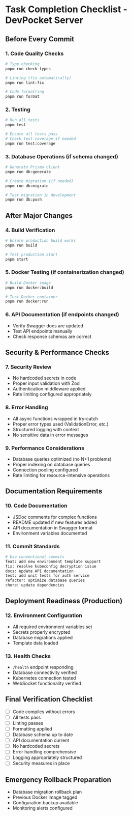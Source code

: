 # Task Completion Checklist - DevPocket Server

## Before Every Commit
### 1. Code Quality Checks
```bash
# Type checking
pnpm run check-types

# Linting (fix automatically)
pnpm run lint:fix

# Code formatting
pnpm run format
```

### 2. Testing
```bash
# Run all tests
pnpm test

# Ensure all tests pass
# Check test coverage if needed
pnpm run test:coverage
```

### 3. Database Operations (if schema changed)
```bash
# Generate Prisma client
pnpm run db:generate

# Create migration (if needed)
pnpm run db:migrate

# Test migration in development
pnpm run db:push
```

## After Major Changes

### 4. Build Verification
```bash
# Ensure production build works
pnpm run build

# Test production start
pnpm start
```

### 5. Docker Testing (if containerization changed)
```bash
# Build Docker image
pnpm run docker:build

# Test Docker container
pnpm run docker:run
```

### 6. API Documentation (if endpoints changed)
- Verify Swagger docs are updated
- Test API endpoints manually
- Check response schemas are correct

## Security & Performance Checks

### 7. Security Review
- No hardcoded secrets in code
- Proper input validation with Zod
- Authentication middleware applied
- Rate limiting configured appropriately

### 8. Error Handling
- All async functions wrapped in try-catch
- Proper error types used (ValidationError, etc.)
- Structured logging with context
- No sensitive data in error messages

### 9. Performance Considerations
- Database queries optimized (no N+1 problems)
- Proper indexing on database queries
- Connection pooling configured
- Rate limiting for resource-intensive operations

## Documentation Requirements

### 10. Code Documentation
- JSDoc comments for complex functions
- README updated if new features added
- API documentation in Swagger format
- Environment variables documented

### 11. Commit Standards
```bash
# Use conventional commits
feat: add new environment template support
fix: resolve kubeconfig decryption issue
docs: update API documentation
test: add unit tests for auth service
refactor: optimize database queries
chore: update dependencies
```

## Deployment Readiness (Production)

### 12. Environment Configuration
- All required environment variables set
- Secrets properly encrypted
- Database migrations applied
- Template data loaded

### 13. Health Checks
- `/health` endpoint responding
- Database connectivity verified
- Kubernetes connection tested
- WebSocket functionality verified

## Final Verification Checklist
- [ ] Code compiles without errors
- [ ] All tests pass
- [ ] Linting passes
- [ ] Formatting applied
- [ ] Database schema up to date
- [ ] API documentation current
- [ ] No hardcoded secrets
- [ ] Error handling comprehensive
- [ ] Logging appropriately structured
- [ ] Security measures in place

## Emergency Rollback Preparation
- Database migration rollback plan
- Previous Docker image tagged
- Configuration backup available
- Monitoring alerts configured